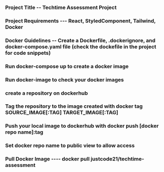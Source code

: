 ### Project Title -- Techtime Assessment Project

### Project Requirements --- React, StyledComponent, Tailwind, Docker

### Docker Guidelines -- Create a Dockerfile, .dockerignore, and docker-compose.yaml file (check the dockefile in the project for code snippets)

### Run docker-compose up to create a docker image

### Run docker-image to check your docker images

### create a repository on dockerhub

### Tag the repository to the image created with docker tag SOURCE_IMAGE[:TAG] TARGET_IMAGE[:TAG]

### Push your local image to dockerhub with docker push [docker repo name]:tag

### Set docker repo name to public view to allow access

### Pull Docker Image ---- docker pull justcode21/techtime-assessment
